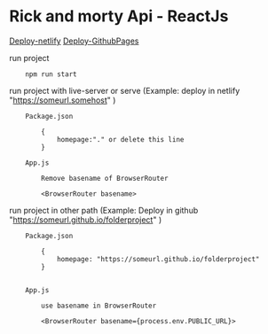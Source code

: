 # Rick and morty Api - ReactJs

[Deploy-netlify](https://rick-and-morty-reactjs.netlify.app/)
[Deploy-GithubPages](https://juanc-jc.github.io/AppRickAndMorty-ReactJs/)


run project
~~~
    npm run start
~~~

run project with live-server or serve (Example: deploy in netlify "https://someurl.somehost" )

~~~
    Package.json

        {
            homepage:"." or delete this line
        }

    App.js

        Remove basename of BrowserRouter
        
        <BrowserRouter basename>
~~~

run project in other path (Example: Deploy in github "https://someurl.github.io/folderproject" )

~~~
    Package.json

        {
            homepage: "https://someurl.github.io/folderproject"
        }


    App.js

        use basename in BrowserRouter
        
        <BrowserRouter basename={process.env.PUBLIC_URL}>



~~~
